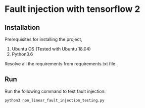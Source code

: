 # Fault injection with tensorflow 2

## Installation

Prerequisites for installing the project,
1. Ubuntu OS (Tested with Ubuntu 18.04)
2. Python3.6

Resolve all the requirements from requirements.txt file.


## Run

Run the following command to test fault injection:

```
python3 non_linear_fault_injection_testing.py
```